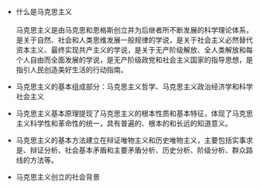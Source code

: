 + 什么是马克思主义</br></br>马克思主义是由马克思和恩格斯创立并为后继者所不断发展的科学理论体系，是关于自然、社会和人类思维发展一般规律的学说，是关于社会主义必然替代资本主义、最终实现共产主义的学说，是关于无产阶级解放、全人类解放和每个人自由而全面发展的学说，是无产阶级政党和社会主义国家的指导思想，是指引人民创造美好生活的行动指南。

+ 马克思主义的基本组成部分：马克思主义哲学、马克思主义政治经济学和科学社会主义

+ 马克思主义基本原理提现了马克思主义的根本性质和基本特征，体现了马克思主义科学性和革命性的统一，具有普遍的、根本的和长远的知道意义。

+ 马克思主义的基本方法建立在辩证唯物主义和历史唯物主义，主要包括实事求是、辩证分析、社会基本矛盾和主要矛盾分析、历史分析、阶级分析、群众路线的方法等。

+ 马克思主义创立的社会背景
